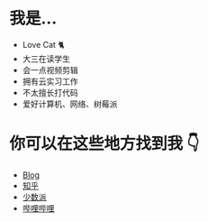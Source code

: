 # 我是...
- Love Cat 🐈
- 大三在读学生
- 会一点视频剪辑
- 拥有云实习工作
- 不太擅长打代码
- 爱好计算机、网络、树莓派

# 你可以在这些地方找到我 👇
- [Blog](http://blog.dcchen.top/)
- [知乎](https://www.zhihu.com/people/1565710276)
- [少数派](https://sspai.com/u/dcchen)
- [哔哩哔哩](https://space.bilibili.com/36174251)
